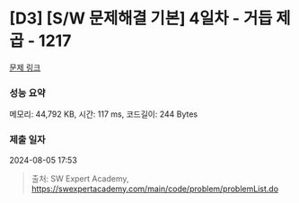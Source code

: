 # [D3] [S/W 문제해결 기본] 4일차 - 거듭 제곱 - 1217 

[문제 링크](https://swexpertacademy.com/main/code/problem/problemDetail.do?contestProbId=AV14dUIaAAUCFAYD) 

### 성능 요약

메모리: 44,792 KB, 시간: 117 ms, 코드길이: 244 Bytes

### 제출 일자

2024-08-05 17:53



> 출처: SW Expert Academy, https://swexpertacademy.com/main/code/problem/problemList.do